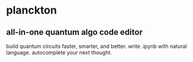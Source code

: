 # planckton
## all-in-one quantum algo code editor 

build quantum circuits faster, smarter, and better. write .ipynb with natural language. autocomplete your next thought. 
